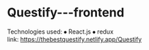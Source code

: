 # Questify---frontend

Technologies used: ⦁ React.js ⦁ redux <br />
link: https://thebestquestify.netlify.app/Questify
